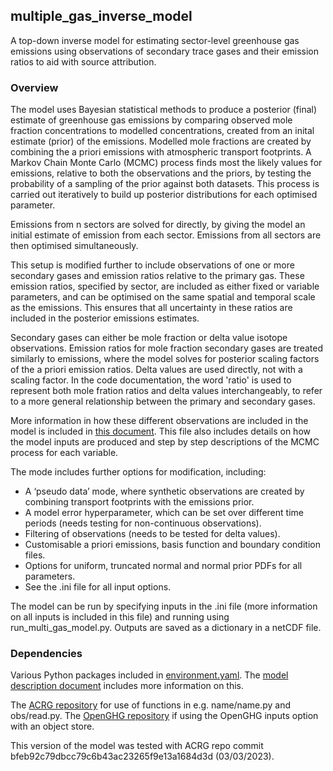 ## multiple_gas_inverse_model
A top-down inverse model for estimating sector-level greenhouse gas emissions using observations of secondary trace gases and their emission ratios to aid with source attribution.

### Overview

The model uses Bayesian statistical methods to produce a posterior (final) estimate of greenhouse gas emissions by comparing observed mole fraction concentrations to modelled concentrations, created from an inital estimate (prior) of the emissions. Modelled mole fractions are created by combining the a priori emissions with atmospheric transport footprints. A Markov Chain Monte Carlo (MCMC) process finds most the likely values for emissions, relative to both the observations and the priors, by testing the probability of a sampling of the prior against both datasets. This process is carried out iteratively to build up posterior distributions for each optimised parameter.

Emissions from n sectors are solved for directly, by giving the model an initial estimate of emission from each sector. Emissions from all sectors are then optimised simultaneously. 

This setup is modified further to include observations of one or more secondary gases and emission ratios relative to the primary gas. These emission ratios, specified by sector, are included as either fixed or variable parameters, and can be optimised on the same spatial and temporal scale as the emissions. This ensures that all uncertainty in these ratios are included in the posterior emissions estimates. 

Secondary gases can either be mole fraction or delta value isotope observations. Emission ratios for mole fraction secondary gases are treated similarly to emissions, where the model solves for posterior scaling factors of the a priori emission ratios. Delta values are used directly, not with a scaling factor. In the code documentation, the word 'ratio' is used to represent both mole fration ratios and delta values interchangeably, to refer to a more general relationship between the primary and secondary gases.

More information in how these different observations are included in the model is included in [this document](Mulitple_gas_inverse_model_description_and_equations.pdf). This file also includes details on how the model inputs are produced and step by step descriptions of the MCMC process for each variable.

The mode includes further options for modification, including: 
* A ‘pseudo data’ mode, where synthetic observations are created by combining transport footprints with the emissions prior.
* A model error hyperparameter, which can be set over different time periods (needs testing for non-continuous observations).
* Filtering of observations (needs to be tested for delta values).
* Customisable a priori emissions, basis function and boundary condition files.
* Options for uniform, truncated normal and normal prior PDFs for all parameters.
* See the .ini file for all input options.

The model can be run by specifying inputs in the .ini file (more information on all inputs is included in this file) and running using run_multi_gas_model.py. Outputs are saved as a dictionary in a netCDF file.

### Dependencies 

Various Python packages included in [environment.yaml](environment.yaml). The [model description document](Mulitple_gas_inverse_model_description_and_equations.pdf) includes more information on this.

The [ACRG repository](https://github.com/ACRG-Bristol/acrg) for use of functions in e.g. name/name.py and obs/read.py.
The [OpenGHG repository](https://github.com/openghg/openghg) if using the OpenGHG inputs option with an object store.

This version of the model was tested with ACRG repo commit bfeb92c79dbcc79c6b43ac23265f9e13a1684d3d (03/03/2023).
